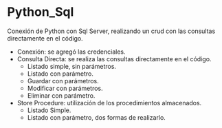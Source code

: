 # Python_Sql

Conexión de  Python con Sql Server, realizando un crud con las consultas directamente en el código.

- Conexión: se agregó las credenciales.
- Consulta Directa: se realiza las consultas directamente en el código.
  - Listado simple, sin parámetros.
  - Listado con parámetro.
  - Guardar con parámetros.
  - Modificar con parámetros.
  - Eliminar con parámetro.
- Store Procedure: utilización de los procedimientos almacenados.
  - Listado Simple.
  - Listado con parámetro, dos formas de realizarlo.
